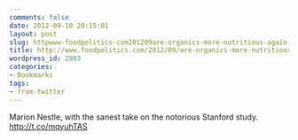 ```yaml
---
comments: false
date: 2012-09-10 20:15:01
layout: post
slug: httpwww-foodpolitics-com201209are-organics-more-nutritious-again-sigh
title: http://www.foodpolitics.com/2012/09/are-organics-more-nutritious-again-sigh/
wordpress_id: 2883
categories:
- Bookmarks
tags:
- from-twitter
---
```


Marion Nestle, with the sanest take on the notorious Stanford study.  http://t.co/mqyuhTAS
